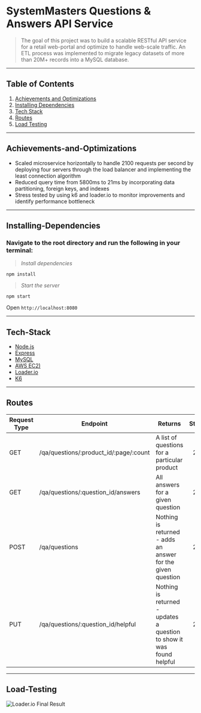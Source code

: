 # SystemMasters Questions & Answers API Service

> The goal of this project was to build a scalable RESTful API service for a retail web-portal and optimize to handle web-scale traffic. An ETL process was implemented to migrate legacy datasets of more than 20M+ records into a MySQL database. 

---

## Table of Contents

1. [Achievements and Optimizations](#Achievements-and-Optimizations)
2. [Installing Dependencies](#Installing-Dependencies)
3. [Tech Stack](#Tech-Stack)
4. [Routes](#Routes)
5. [Load Testing](#Load-Testing)

---

## Achievements-and-Optimizations

- Scaled microservice horizontally to handle 2100 requests per second by deploying four servers through the load balancer and implementing the least connection algorithm
- Reduced query time from 5800ms to 21ms by incorporating data partitioning, foreign keys, and indexes
- Stress tested by using k6 and loader.io to monitor improvements and identify performance bottleneck 

---

## Installing-Dependencies

### Navigate to the root directory and run the following in your terminal:

>*Install dependencies*
```
npm install
```
>*Start the server*
```
npm start
```
Open `http://localhost:8080`

---

## Tech-Stack

- [Node.js](https://nodejs.org)
- [Express](http://expressjs.com/)
- [MySQL](https://www.mysql.com/)
- [AWS EC2)](https://aws.amazon.com/console/)
- [Loader.io](https://loader.io/)
- [K6](https://k6.io/)

---

## Routes

| Request Type | Endpoint                                 | Returns                                                               | Status |
|--------------|------------------------------------------|-----------------------------------------------------------------------|:--------:|
| GET          | /qa/questions/:product_id/:page/:count   | A list of questions for a particular product                          | 200    |
| GET          | /qa/questions/:question_id/answers       | All answers for a given question                                      | 200    |
| POST         | /qa/questions                            | Nothing is returned - adds an answer for the given question           | 201    |
| PUT          | /qa/questions/:question_id/helpful       | Nothing is returned - updates a question to show it was found helpful | 204    |

---

## Load-Testing
![Loader.io Final Result](https://user-images.githubusercontent.com/79078502/147036902-307dd92a-39fe-45de-9615-3270c19da1ea.jpg)

